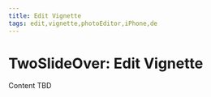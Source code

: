 ```yaml
---
title: Edit Vignette
tags: edit,vignette,photoEditor,iPhone,de
---
```


# TwoSlideOver: Edit Vignette

Content TBD
